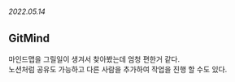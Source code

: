 ###### 2022.05.14


## GitMind
마인드맵을 그릴일이 생겨서 찾아봤는데 엄청 편한거 같다.     
노션처럼 공유도 가능하고 다른 사람을 추가하여 작업을 진행 할 수도 있다.

